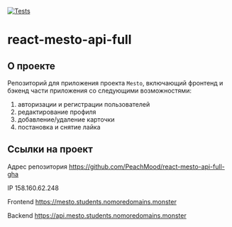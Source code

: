 [![Tests](https://github.com/yandex-praktikum/react-mesto-api-full-gha/actions/workflows/tests.yml/badge.svg)](https://github.com/yandex-praktikum/react-mesto-api-full-gha/actions/workflows/tests.yml)
# react-mesto-api-full
## О проекте
Репозиторий для приложения проекта `Mesto`, включающий фронтенд и бэкенд части приложения со следующими возможностями:
1. авторизации и регистрации пользователей
2. редактирование профиля
3. добавление/удаление карточки
4. постановка и снятие лайка

## Ссылки на проект
Адрес репозитория https://github.com/PeachMood/react-mesto-api-full-gha

IP 158.160.62.248

Frontend https://mesto.students.nomoredomains.monster

Backend https://api.mesto.students.nomoredomains.monster

